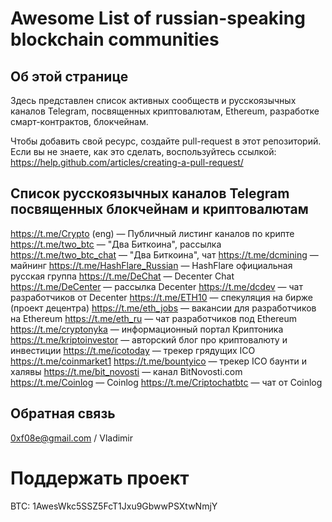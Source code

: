 # Awesome List of russian-speaking blockchain communities

## Об этой странице
Здесь представлен список активных сообществ и русскоязычных каналов Telegram,
посвященных криптовалютам, Ethereum, разработке смарт-контрактов, блокчейнам.

Чтобы добавить свой ресурс, создайте pull-request в этот репозиторий.
Если вы не знаете, как это сделать, воспользуйтесь ссылкой: https://help.github.com/articles/creating-a-pull-request/

## Список русскоязычных каналов Telegram посвященных блокчейнам и криптовалютам

https://t.me/Crypto (eng) — Публичный листинг каналов по крипте
https://t.me/two_btc — "Два Биткоина", рассылка
https://t.me/two_btc_chat — "Два Биткоина", чат
https://t.me/dcmining — майнинг
https://t.me/HashFlare_Russian — HashFlare официальная русская группа
https://t.me/DeChat — Decenter Chat
https://t.me/DeCenter — рассылка Decenter
https://t.me/dcdev — чат разработчиков от Decenter
https://t.me/ETH10  — спекуляция на бирже (проект децентра)
https://t.me/eth_jobs — вакансии для разработчиков на Ethereum
https://t.me/eth_ru  — чат разработчиков под Ethereum
https://t.me/cryptonyka — информационный портал Криптоника
https://t.me/kriptoinvestor — авторский блог про криптовалюту и инвестиции
https://t.me/icotoday — трекер грядущих ICO
https://t.me/coinmarket1
https://t.me/bountyico — трекер ICO баунти и халявы
https://t.me/bit_novosti — канал BitNovosti.com
https://t.me/Coinlog — Coinlog
https://t.me/Criptochatbtc — чат от Coinlog


## Обратная связь
0xf08e@gmail.com / Vladimir

# Поддержать проект
BTC: 1AwesWkc5SSZ5FcT1Jxu9GbwwPSXtwNmjY

